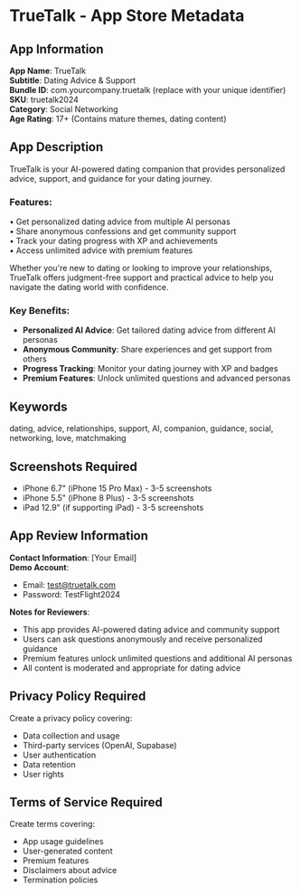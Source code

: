 # TrueTalk - App Store Metadata

## App Information

**App Name**: TrueTalk  
**Subtitle**: Dating Advice & Support  
**Bundle ID**: com.yourcompany.truetalk (replace with your unique identifier)  
**SKU**: truetalk2024  
**Category**: Social Networking  
**Age Rating**: 17+ (Contains mature themes, dating content)

## App Description

TrueTalk is your AI-powered dating companion that provides personalized advice, support, and guidance for your dating journey.

### Features:
• Get personalized dating advice from multiple AI personas  
• Share anonymous confessions and get community support  
• Track your dating progress with XP and achievements  
• Access unlimited advice with premium features  

Whether you're new to dating or looking to improve your relationships, TrueTalk offers judgment-free support and practical advice to help you navigate the dating world with confidence.

### Key Benefits:
- **Personalized AI Advice**: Get tailored dating advice from different AI personas
- **Anonymous Community**: Share experiences and get support from others
- **Progress Tracking**: Monitor your dating journey with XP and badges
- **Premium Features**: Unlock unlimited questions and advanced personas

## Keywords
dating, advice, relationships, support, AI, companion, guidance, social, networking, love, matchmaking

## Screenshots Required
- iPhone 6.7" (iPhone 15 Pro Max) - 3-5 screenshots
- iPhone 5.5" (iPhone 8 Plus) - 3-5 screenshots
- iPad 12.9" (if supporting iPad) - 3-5 screenshots

## App Review Information

**Contact Information**: [Your Email]  
**Demo Account**: 
- Email: test@truetalk.com
- Password: TestFlight2024

**Notes for Reviewers**:
- This app provides AI-powered dating advice and community support
- Users can ask questions anonymously and receive personalized guidance
- Premium features unlock unlimited questions and additional AI personas
- All content is moderated and appropriate for dating advice

## Privacy Policy Required
Create a privacy policy covering:
- Data collection and usage
- Third-party services (OpenAI, Supabase)
- User authentication
- Data retention
- User rights

## Terms of Service Required
Create terms covering:
- App usage guidelines
- User-generated content
- Premium features
- Disclaimers about advice
- Termination policies 